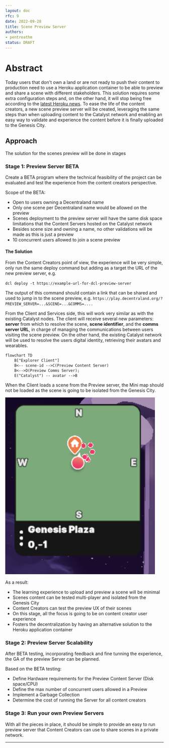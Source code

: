 ```yaml
---
layout: doc
rfc: 9
date: 2022-09-28
title: Scene Preview Server
authors:
- pentreathm
status: DRAFT
---
```


# Abstract

Today users that don't own a land or are not ready to push their content to production need to use a Heroku application container to be able to preview and share a scene with different stakeholders. This solution requires some extra configuration steps and, on the other hand, it will stop being free according to the [latest Heroku news](https://blog.heroku.com/next-chapter). To ease the life of the content creators, a new scene preview server will be created, leveraging the same steps than when uploading content to the Catalyst network and enabling an easy way to validate and experience the content before it is finally uploaded to the Genesis City.  
 
## Approach

The solution for the scenes preview will be done in stages

### Stage 1: Preview Server BETA 

Create a BETA program where the technical feasibility of the project can be evaluated and test the experience from the content creators perspective.  

Scope of the BETA: 
- Open to users owning a Decentraland name 
- Only one scene per Decentraland name would be allowed on the preview 
- Scenes deployment to the preview server will have the same disk space limitations that the Content Servers hosted on the Catalyst network 
- Besides scene size and owning a name, no other validations will be made as this is just a preview
- 10 concurrent users allowed to join a scene preview

#### The Solution 

From the Content Creators point of view, the experience will be very simple, only run the same deploy command but adding as a target the URL of the new preview server, e.g.  

`dcl deploy -t https://example-url-for-dcl-preview-server`  
 
 The output of this command should contain a link that can be shared and used to jump in to the scene preview, e.g. `https://play.decentraland.org/?PREVIEW_SERVER=...&SCENE=...&COMMS=....` 

From the Client and Services side, this will work very similar as with the existing Catalyst nodes. The client will receive several new parameters: **server** from which to resolve the scene, **scene identifier**, and the **comms server URL**, in charge of managing the communications between users visiting the scene preview. On the other hand, the existing Catalyst network will be used to resolve the users digital identity, retrieving their avatars and wearables.  

```mermaid
flowchart TD
    B["Explorer Client"]
    B<-- scene-id -->C(Preview Content Server)
    B<-->D(Preview Comms Server);
    E("Catalyst") -- avatar -->B
```

When the Client loads a scene from the Preview server, the Mini map should not be loaded as the scene is going to be isolated from the Genesis City.

![mini-map](img/rfc-9/minimap.png)


As a result: 
- The learning experience to upload and preview a scene will be minimal 
- Scenes content can be tested multi-player and isolated from the Genesis City   
- Content Creators can test the preview UX of their scenes   
- On this stage, all the focus is going to be on content creator user experience
- Fosters the decentralization by having an alternative solution to the Heroku application container 


### Stage 2: Preview Server Scalability  

After BETA testing, incorporating feedback and fine tunning the experience, the GA of the preview Server can be planned. 

Based on the BETA testing: 
- Define Hardware requirements for the Preview Content Server (Disk space/CPU)
- Define the max number of concurrent users allowed in a Preview
- Implement a Garbage Collection 
- Determine the cost of running the Server for all content creators


### Stage 3: Run your own Preview Servers 

With all the pieces in place, it should be simple to provide an easy to run preview server that Content Creators can use to share scenes in a private network.  



---

